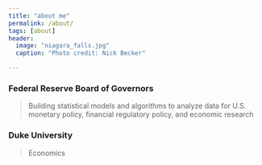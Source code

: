 ```yaml
---
title: "about me"
permalink: /about/
tags: [about]
header:
  image: "niagara_falls.jpg"
  caption: "Photo credit: Nick Becker"

---
```


### Federal Reserve Board of Governors
>Building statistical models and algorithms to analyze data for U.S. monetary policy, financial regulatory policy, and economic research



		
### Duke University
> Economics
